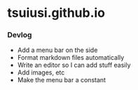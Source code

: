 # tsuiusi.github.io

### Devlog
* Add a menu bar on the side
* Format markdown files automatically
* Write an editor so I can add stuff easily
* Add images, etc
* Make the menu bar a constant
 
